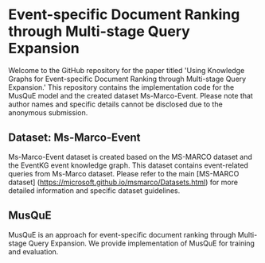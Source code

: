 # **Event-specific Document Ranking through Multi-stage Query Expansion**

Welcome to the GitHub repository for the paper titled 'Using Knowledge Graphs for Event-specific Document Ranking through Multi-stage Query Expansion.' This repository contains the implementation code for the MusQuE model and the created dataset Ms-Marco-Event. Please note that author names and specific details cannot be disclosed due to the anonymous submission.


## **Dataset: Ms-Marco-Event**
 
Ms-Marco-Event dataset is created based on the MS-MARCO dataset and the EventKG event knowledge graph. This dataset contains event-related queries from Ms-Marco dataset. Please refer to the main [MS-MARCO dataset] (https://microsoft.github.io/msmarco/Datasets.html) for more detailed information and specific dataset guidelines.

## **MusQuE**

MusQuE is an approach for event-specific document ranking through Multi-stage Query Expansion. We provide implementation of MusQuE for training and evaluation.
